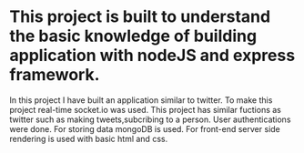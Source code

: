 # This project is built to understand the basic knowledge of building application with nodeJS and express framework.
In this project I have built an application similar to twitter.
To make this project real-time socket.io was used.
This project has similar fuctions as twitter such as making tweets,subcribing to a person.
User authentications were done.
For storing data mongoDB is used.
For front-end server side rendering is used with basic html and css.

